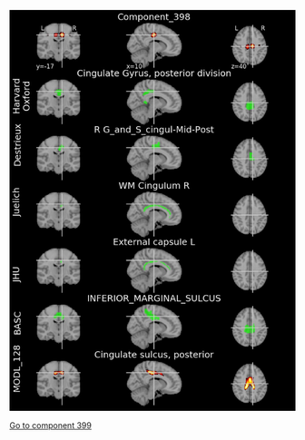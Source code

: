 


![398](preliminary/398.jpg "Component 398")

[Go to component 399](https://parietal-inria.github.io/MODL_atlas/1024/399 "Component 399")
